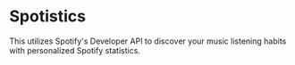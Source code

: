 # Spotistics
This utilizes Spotify's Developer API to discover your music listening habits with personalized Spotify statistics. 
